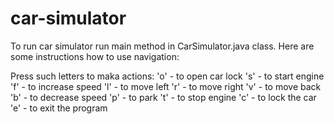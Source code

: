 # car-simulator

To run car simulator run main method in CarSimulator.java class.
Here are some instructions how to use navigation:

Press such letters to maka actions:
'o' - to open car lock
's' - to start engine
'f' - to increase speed
'l' - to move left
'r' - to move right
'v' - to move back
'b' - to decrease speed
'p' - to park
't' - to stop engine
'c' - to lock the car
'e' - to exit the program

